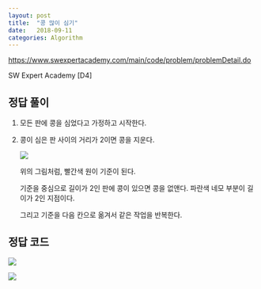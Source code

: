 ```yaml
---
layout: post
title:  "콩 많이 심기"
date:   2018-09-11
categories: Algorithm
---
```


<https://www.swexpertacademy.com/main/code/problem/problemDetail.do>

SW Expert Academy [D4]

## 정답 풀이

1. 모든 판에 콩을 심었다고 가정하고 시작한다.

2. 콩이 심은 판 사이의 거리가 2이면 콩을 지운다.

   ![](/image/bean01.png)

   위의 그림처럼, 빨간색 원이 기준이 된다. 

   기준을 중심으로 길이가 2인 판에 콩이 있으면 콩을 없앤다. 파란색 네모 부분이 길이가 2인 지점이다.

   그리고 기준을 다음 칸으로 옮겨서 같은 작업을 반복한다.

## 정답 코드

![](/image/bean02.png)

![](/image/bean03.png)







